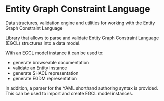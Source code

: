 
# Entity Graph Constraint Language

Data structures, validation engine and utilities for working with the Entity Graph Constraint Language

Library that allows to parse and validate Entity Graph Constraint Language (EGCL) structures into a data model.

With an EGCL model instance it can be used to:
- generate browseable documentation
- validate an Entity instance
- generate SHACL representation
- generate EGDM representation

In addition, a parser for the YAML shorthand authoring syntax is provided. This can be used to import and create EGCL model instances.



